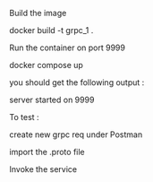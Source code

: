 Build the image 

docker build -t grpc_1 .

Run the container on port 9999

docker compose up 

you should get the following output :

server started on 9999

To test :

create new grpc req under Postman 

import the .proto file 

Invoke the  service


